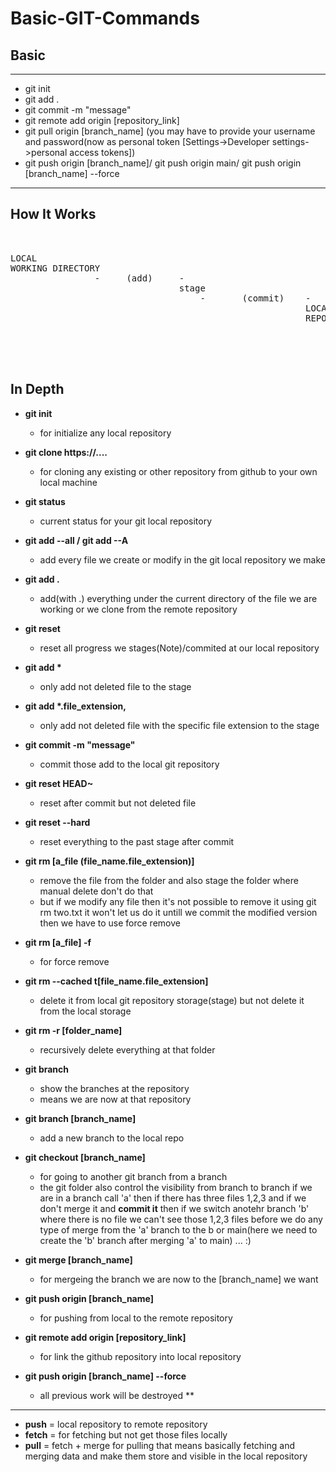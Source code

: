 # Basic-GIT-Commands

Basic
---

<hr>

- git init <br>
- git add . <br>
- git commit -m "message" <br>
- git remote add origin [repository_link] <br>
- git pull origin [branch_name] (you may have to provide your username and password(now as personal token [Settings->Developer settings->personal access tokens]) <br>
- git push origin [branch_name]/ git push origin main/ git push origin [branch_name] --force

<hr>

How It Works
---
<pre>


LOCAL 
WORKING DIRECTORY           
                -     (add)     -       
                                stage           
                                    -       (commit)    -          
                                                        LOCAL 
                                                        REPOSITORY                
                                                                 -       (pull)       -       
                                                                                      REMOTE 
                                                                                      REPOSITORY
                                                                                       
</pre>

In Depth
---
                                                                                                                              
                                                                                                                              
  - **git init** <br>
    -  for initialize any local repository
  
  - **git clone https://....** <br>
    -  for cloning any existing or other repository from github to your own local machine
  
  - **git status** <br>
    -  current status for your git local repository
  
  - **git add --all / git add --A** <br>
    -  add every file we create or modify in the git local repository we make
  
  - <b>git add .</b> <br>
    -  add(with .) everything under the current directory of the file we are working or we clone from the remote repository
  
  - **git reset** <br>
    -  reset all progress we stages(Note)/commited at our local repository
  
  - <b>git add *</b> <br>
    -  only add not deleted file to the stage
  
  - <b>git add *.file_extension,</b> <br>
    -  only add not deleted file with the specific file extension to the stage
  
  - **git commit -m "message"** <br>
    -  commit those add to the local git repository
  
  - **git reset HEAD~** <br>
    -  reset after commit but not deleted file
  
  - **git reset --hard** <br>
    -  reset everything to the past stage after commit
 
 - **git rm [a_file (file_name.file_extension)]** <br>
    -  remove the file from the folder and also stage the folder where manual delete don't do that
    - but if we modify any file then it's not possible to remove it using git rm two.txt it won't let us do it untill we commit the modified version then we have to use force remove

- **git rm [a_file] -f** <br>
  -  for force remove

- **git rm --cached t[file_name.file_extension]** <br>
  -  delete it from local git repository storage(stage) but not delete it from the local storage 

- **git rm -r [folder_name]** <br>
  -  recursively delete everything at that folder

- **git branch** <br>
  -  show the branches at the repository
  -  means we are now at that repository

- **git branch [branch_name]** <br>
  -  add a new branch to the local repo

- **git checkout [branch_name]** <br>
  -  for going to another git branch from a branch
  -  the git folder also control the visibility from branch to branch if we are in a branch call 'a' then if there has three files 1,2,3 
     and if we don't merge it and **commit it** then if we switch anotehr branch 'b' where there is no file we can't see those 1,2,3 files before we do        any type of merge from the 'a' branch to the b or main(here we need to create the 'b' branch after merging 'a' to main) ... :)

- **git merge [branch_name]** <br>
  -  for mergeing the branch we are now to the [branch_name] we want

- **git push origin [branch_name]** <br>
  -  for pushing from local to the remote repository

- **git remote add origin [repository_link]** <br>
  -  for link the github repository into local repository

- **git push origin [branch_name] --force** <br>
  -  all previous work will be destroyed **

<hr>

- **push** =  local repository to remote repository <br>
- **fetch** = for fetching but not get those files locally <br>
- **pull** = fetch + merge for pulling that means basically fetching and merging data and make them store and visible in the local repository
